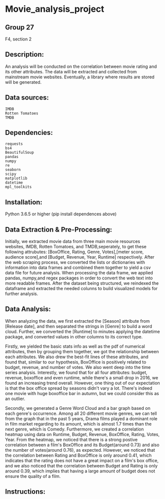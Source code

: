 # Movie_analysis_project

## Group 27
F4, section 2
## Description:
An analysis will be conducted on the correlation between movie rating and its other attributes. The data will be extracted and collected from mainstream movie websites. Eventually, a library where results are stored will be generated.
## Data sources:
```
IMDB
Rotten Tomatoes
TMDB
```
## Dependencies:
```
requests
bs4 
BeautifulSoup
pandas
numpy
re
seaborn
scipy
matplotlib
datetime
mpl_toolkits

```
## Installation:
Python 3.6.5 or higher
(pip install dependences above)

## Data Extraction & Pre-Processing:
Initially, we extracted movie data from three main movie resources websites, IMDB, Rotten Tomatoes, and TMDB,seperately, to get these following attrubutes: [BoxOffice, Rating, Genre, Votes],[meter score, audience score],and [Budget, Revenue, Year, Runtime] respectively. After the web scraping process, we converted the lists or dictionaries with information into data frames and combined them together to yield a csv data file for future analysis. When processing the data frame, we applied pandas, numpy,and regex packages in order to convert the web text into more readable frames. After the dataset being structured, we reindexed the dataframe and extracted the needed colunns to build visualized models for further analysis.

## Data Analysis:
When analyzing the data, we first extracted the [Season] attribute from [Release date], and then separated the strings in [Genre] to build a word cloud. Further, we converted the [Runtime] to minutes applying the datetime package, and converted values in other columns to its correct type. 

Firstly, we yielded the basic stats info as well as the pdf of numerical attributes, then by grouping them together, we got the relationship between each attributes. We also drew the best-fit lines of these attributes, and found that, similar to our hypothesis, BoxOffice is positively related to budget, revenue, and number of votes. We also went deep into the time series analysis. Interestly, we found that for all four attributes: budget, revenue, boxoffice and even runtime, while there's a small drop in 2016, we found an increasing trend overall. However, one thing out of our expectation is that the box office spread by seasons didn't vary a lot. There's indeed one movie with huge boxoffice bar in autumn, but we could consider this as an outlier.

Secondly, we generated a Genre Word Cloud and a bar graph based on each genre's occurrence. Among all 20 different movie genres, we can tell from the graph that in the past 5 years, Drama films played a dominant role in film market regarding to its amount, which is almost 1.7 times than the next genre, which is Comedy. Furthermore, we created a correlation heatmap using data on Runtime, Budget, Revenue, BoxOffice, Rating, Votes, Year. From the heatmap, we noticed that there is a strong postive correlation between a film's BoxOffice and its Budget(around 0.73) and also the number of votes(around 0.76), as expected. However, we noticed that the correlation between Rating and BoxOffice is only around 0.41, which indicates that the rating does not have a great impact on a film's box office, and we also noticed that the correlation between Budget and Rating is only around 0.39, which implies that having a large amount of budget does not ensure the quality of a film. 

## Instructions:





